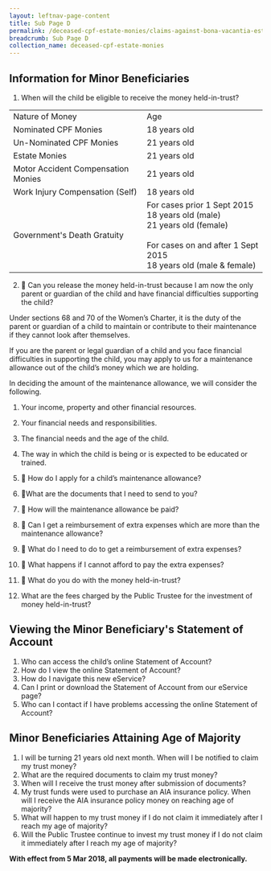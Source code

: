 ```yaml
---
layout: leftnav-page-content
title: Sub Page D
permalink: /deceased-cpf-estate-monies/claims-against-bona-vacantia-estates/
breadcrumb: Sub Page D
collection_name: deceased-cpf-estate-monies
---
```


Information for Minor Beneficiaries
---

1. When will the child be eligible to receive the money held-in-trust?

<table>
  <tr>
    <td>Nature of Money</td>
    <td>Age</td>
  </tr>
  <tr>
    <td>Nominated CPF Monies</td>
    <td>18 years old</td>
  </tr>
  <tr>
    <td>Un-Nominated CPF Monies</td>
    <td>21 years old</td>
  </tr>
  <tr>
    <td>Estate Monies</td>
    <td>21 years old</td>
  </tr>
  <tr>
    <td>Motor Accident Compensation Monies</td>
    <td>21 years old</td>
  </tr>
  <tr>
    <td>Work Injury Compensation (Self)</td>
    <td>18 years old</td>
  </tr>
  <tr>
    <td>Government's Death Gratuity</td>
    <td>
    For cases prior 1 Sept 2015<br>
    18 years old (male)<br>
    21 years old (female)
    <br><br>
    For cases on and after 1 Sept 2015<br>
    18 years old (male & female)
    </td>
  </tr>
</table>

2.		Can you release the money held-in-trust because I am now the only parent or guardian of the child and have financial difficulties supporting the child?

Under sections 68 and 70 of the Women’s Charter, it is the duty of the parent or guardian of a child to maintain or contribute to their maintenance if they cannot look after themselves.

If you are the parent or legal guardian of a child and you face financial difficulties in supporting the child, you may apply to us for a maintenance allowance out of the child’s money which we are holding.

In deciding the amount of the maintenance allowance, we will consider the following.

  1. Your income, property and other financial resources.
  2. Your financial needs and responsibilities.
  3. The financial needs and the age of the child.
  4. The way in which the child is being or is expected to be educated or trained.


3.		How do I apply for a child’s maintenance allowance?

4.  What are the documents that I need to send to you?
5.		How will the maintenance allowance be paid?
6.		Can I get a reimbursement of extra expenses which are more than the maintenance allowance?
7.		What do I need to do to get a reimbursement of extra expenses?
8.		What happens if I cannot afford to pay the extra expenses?
9.		What do you do with the money held-in-trust?
10.	What are the fees charged by the Public Trustee for the investment of money held-in-trust?

Viewing the Minor Beneficiary's Statement of Account
---

1. Who can access the child’s online Statement of Account?
2. How do I view the online Statement of Account?
3. How do I navigate this new eService?
4. Can I print or download the Statement of Account from our eService page?
5. Who can I contact if I have problems accessing the online Statement of Account?


Minor Beneficiaries Attaining Age of Majority
---

1. I will be turning 21 years old next month. When will I be notified to claim my trust money?
2. What are the required documents to claim my trust money?
3. When will I receive the trust money after submission of documents?
4. My trust funds were used to purchase an AIA insurance policy. When will I receive the AIA insurance policy money on reaching age of majority?
5. What will happen to my trust money if I do not claim it immediately after I reach my age of majority?
6. Will the Public Trustee continue to invest my trust money if I do not claim it immediately after I reach my age of majority?

**With effect from 5 Mar 2018, all payments will be made electronically.**
